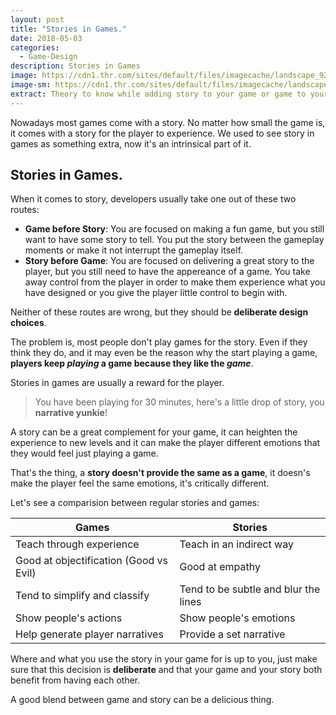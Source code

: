 ```yaml
---
layout: post
title: "Stories in Games."
date: 2018-05-03
categories:
  - Game-Design
description: Stories in Games
image: https://cdn1.thr.com/sites/default/files/imagecache/landscape_928x523/2017/10/carr-vanquished_-_h_2017.jpg
image-sm: https://cdn1.thr.com/sites/default/files/imagecache/landscape_928x523/2017/10/carr-vanquished_-_h_2017.jpg
extract: Theory to know while adding story to your game or game to your story.
---
```


Nowadays most games come with a story. No matter how small the game is, it comes with a story for the player to experience. We used to see story in games as something extra, now it's an intrinsical part of it.

## Stories in Games.

When it comes to story, developers usually take one out of these two routes:

* **Game before Story**:
You are focused on making a fun game, but you still want to have some story to tell. You put the story between the gameplay moments or make it not interrupt the gameplay itself.
* **Story before Game**:
You are focused on delivering a great story to the player, but you still need to have the appereance of a game. You take away control from the player in order to make them experience what you have designed or you give the player little control to begin with.

Neither of these routes are wrong, but they should be **deliberate design choices**.

The problem is, most people don't play games for the story. Even if they think they do, and it may even be the reason why the start playing a game, **players keep *playing* a game because they like the *game***.

Stories in games are usually a reward for the player.

> You have been playing for 30 minutes, here's a little drop of story, you **narrative yunkie**!

A story can be a great complement for your game, it can heighten the experience to new levels and it can make the player different emotions that they would feel just playing a game.

That's the thing, a **story doesn't provide the same as a game**, it doesn's make the player feel the same emotions, it's critically different.

Let's see a comparision between regular stories and games:

| Games | Stories |
|---|---|
| Teach through experience | Teach in an indirect way |
| Good at objectification (Good vs Evil) | Good at empathy |
| Tend to simplify and classify | Tend to be subtle and blur the lines |
| Show people's actions | Show people's emotions |
| Help generate player narratives | Provide a set narrative |

Where and what you use the story in your game for is up to you, just make sure that this decision is **deliberate** and that your game and your story both benefit from having each other.

A good blend between game and story can be a delicious thing.